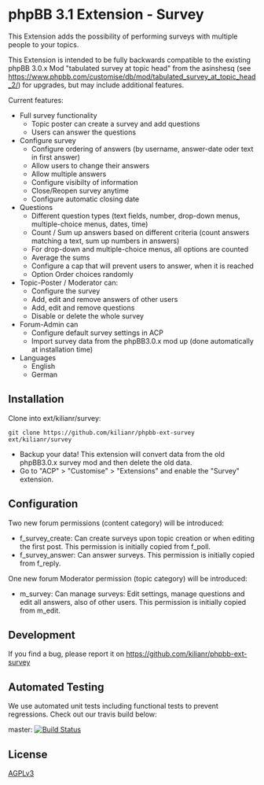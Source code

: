 # phpBB 3.1 Extension - Survey
This Extension adds the possibility of performing surveys with multiple people to your topics.

This Extension is intended to be fully backwards compatible to the existing phpBB 3.0.x Mod "tabulated survey at topic head" from the asinshesq (see https://www.phpbb.com/customise/db/mod/tabulated_survey_at_topic_head_2/) for upgrades, but may include additional features.

Current features:
* Full survey functionality
    * Topic poster can create a survey and add questions
    * Users can answer the questions
* Configure survey
    * Configure ordering of answers (by username, answer-date oder text in first answer)
    * Allow users to change their answers
    * Allow multiple answers
    * Configure visibilty of information
    * Close/Reopen survey anytime
    * Configure automatic closing date
* Questions
    * Different question types (text fields, number, drop-down menus, multiple-choice menus, dates, time)
    * Count / Sum up answers based on different criteria (count answers matching a text, sum up numbers in answers)
    * For drop-down and multiple-choice menus, all options are counted
    * Average the sums
    * Configure a cap that will prevent users to answer, when it is reached
    * Option Order choices randomly
* Topic-Poster / Moderator can:
    * Configure the survey
    * Add, edit and remove answers of other users
    * Add, edit and remove questions
    * Disable or delete the whole survey
* Forum-Admin can
    * Configure default survey settings in ACP
    * Import survey data from the phpBB3.0.x mod up (done automatically at installation time)
* Languages
    * English
    * German

## Installation

Clone into ext/kilianr/survey:

    git clone https://github.com/kilianr/phpbb-ext-survey ext/kilianr/survey

* Backup your data! This extension will convert data from the old phpBB3.0.x survey mod and then delete the old data.
* Go to "ACP" > "Customise" > "Extensions" and enable the "Survey" extension.

## Configuration

Two new forum permissions (content category) will be introduced:
* f_survey_create: Can create surveys upon topic creation or when editing the first post. This permission is initially copied from f_poll.
* f_survey_answer: Can answer surveys. This permission is initially copied from f_reply.

One new forum Moderator permission (topic category) will be introduced:
* m_survey: Can manage surveys: Edit settings, manage questions and edit all answers, also of other users. This permission is initially copied from m_edit.

## Development

If you find a bug, please report it on https://github.com/kilianr/phpbb-ext-survey

## Automated Testing

We use automated unit tests including functional tests to prevent regressions. Check out our travis build below:

master: [![Build Status](https://travis-ci.org/kilianr/phpbb-ext-survey.png?branch=master)](http://travis-ci.org/kilianr/phpbb-ext-survey)

## License

[AGPLv3](license.txt)
